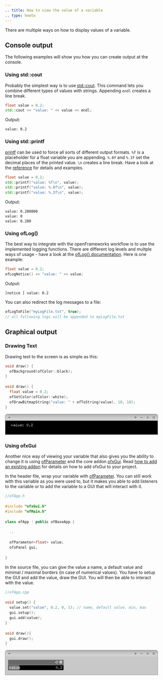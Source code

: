 ```yaml
---
.. title: How to view the value of a variable
.. type: howto
---
```


There are multiple ways on how to display values of a variable.

## Console output

The following examples will show you how you can create output at the console.

### Using std::cout

Probably the simplest way is to use [std::cout](http://en.cppreference.com/w/cpp/io/cout). This command lets you combine different types of values with strings. Appending  ```endl``` creates a line break.
```c++
float value = 0.2;
std::cout << "value: " << value << endl;
```
Output:
```
value: 0.2
```

### Using std::printf

[printf](http://en.cppreference.com/w/cpp/io/c/fprintf) can be used to force all sorts of different output formats. ```%f``` is a placeholder for a float variable you are appending. ```%.0f``` and ```%.3f``` set the decimal places of the printed value. ```\n``` creates a line break. Have a look at the [reference](http://en.cppreference.com/w/cpp/io/c/fprintf) for details and examples.
```c++
float value = 0.2;
std::printf("value: %f\n", value);
std::printf("value: %.0f\n", value);
std::printf("value: %.3f\n", value);
```
Output:
```
value: 0.200000
value: 0
value: 0.200
```

### Using ofLog()

The best way to integrate with the openFrameworks workflow is to use the implemented logging functions. There are different log levels and multple ways of usage - have a look at the [ofLog() documentation](http://openframeworks.cc/documentation/utils/ofLog/). Here is one example:
```c++
float value = 0.2;
ofLogNotice() << "value: " << value;
```
Output:
```
[notice ] value: 0.2
```
You can also redirect the log messages to a file:
```c++
ofLogToFile("myLogFile.txt", true);
// all following logs will be appended to myLogFile.txt
```

## Graphical output

### Drawing Text
Drawing text to the screen is as simple as this:
```c++
void draw() {
  ofBackground(ofColor::black);
}

void draw() {
  float value = 0.2;
  ofSetColor(ofColor::white);
  ofDrawBitmapString("value: " + ofToString(value), 10, 10);
}
```

![Screenshot of drawing string to screen](How_to_view_value_drawstring.png)

### Using ofxGui
Another nice way of viewing your variable that also gives you the ability to change it is using [ofParameter](http://openframeworks.cc/documentation/types/ofParameter/) and the core addon [ofxGui](http://openframeworks.cc/documentation/ofxGui/ofxGui/). Read [how to add an existing addon](http://openframeworks.cc/tutorials/howto_basics/how_to_add_addon_to_project/) for details on how to add ofxGui to your project.

In the header file, wrap your variable with [ofParameter](http://openframeworks.cc/documentation/types/ofParameter/). You can still work with this variable as you were used to, but it makes you able to add listeners to the variable or to add the variable to a GUI that will interact with it.

```c++
//ofApp.h

#include "ofxGui.h"
#include "ofMain.h"

class ofApp : public ofBaseApp {

  ..

  ofParameter<float> value;
  ofxPanel gui;

}
```

In the source file, you can give the value a name, a default value and minimal / maximal borders (in case of numerical values). You have to setup the GUI and add the value, draw the GUI. You will then be able to interact with the value.

```c++
//ofApp.cpp

void setup() {
  value.set("value", 0.2, 0, 1); // name, default value, min, max
  gui.setup();
  gui.add(value);
}

void draw(){
  gui.draw();
}

```
![Screenshot of using gui to show and edit value](How_to_view_value_gui.png)
